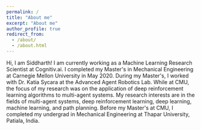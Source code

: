 ```yaml
---
permalink: /
title: "About me"
excerpt: "About me"
author_profile: true
redirect_from: 
  - /about/
  - /about.html
---
```


Hi, I am Siddharth! I am currently working as a Machine Learning Research Scientist at Cognitiv.ai.
I completed my Master's in Mechanical Engineering at Carnegie Mellon University in May 2020. During my Master's, I worked with Dr. Katia Sycara at the Advanced Agent Robotics Lab. While at CMU, the focus of my research was on the application of deep reinforcement learning algorithms to multi-agent systems. My research interests are in the fields of multi-agent systems, deep reinforcement learning, deep learning, machine learning, and path planning. Before my Master's at CMU, I completed my undergrad in Mechanical Engineering at Thapar University, Patiala, India.